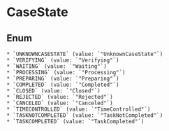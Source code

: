 # CaseState

## Enum

    * `UNKNOWNCASESTATE` (value: `"UnknownCaseState"`)
    * `VERIFYING` (value: `"Verifying"`)
    * `WAITING` (value: `"Waiting"`)
    * `PROCESSING` (value: `"Processing"`)
    * `PREPARING` (value: `"Preparing"`)
    * `COMPLETED` (value: `"Completed"`)
    * `CLOSED` (value: `"Closed"`)
    * `REJECTED` (value: `"Rejected"`)
    * `CANCELED` (value: `"Canceled"`)
    * `TIMECONTROLLED` (value: `"TimeControlled"`)
    * `TASKNOTCOMPLETED` (value: `"TaskNotCompleted"`)
    * `TASKCOMPLETED` (value: `"TaskCompleted"`)
